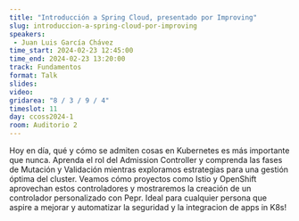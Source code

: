 ```yaml
---
title: "Introducción a Spring Cloud, presentado por Improving"
slug: introduccion-a-spring-cloud-por-improving
speakers:
 - Juan Luis García Chávez
time_start: 2024-02-23 12:45:00
time_end: 2024-02-23 13:20:00
track: Fundamentos
format: Talk
slides: 
video: 
gridarea: "8 / 3 / 9 / 4"
timeslot: 11
day: ccoss2024-1
room: Auditorio 2
---
```


Hoy en día, qué y cómo se admiten cosas en Kubernetes es más importante que nunca. Aprenda el rol del Admission Controller y comprenda las fases de Mutación y Validación mientras exploramos estrategias para una gestión óptima del cluster. Veamos cómo proyectos como Istio y OpenShift aprovechan estos controladores y mostraremos la creación de un controlador personalizado con Pepr. Ideal para cualquier persona que aspire a mejorar y automatizar la seguridad y la integracion de apps in K8s!